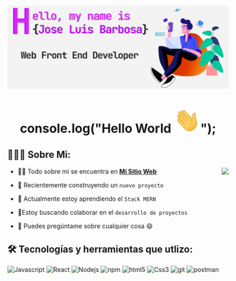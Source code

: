 ![Cover Github profile](https://raw.githubusercontent.com/barbosa0205/barbosa0205/main/coverGit.jpg)
<h1 align="center">console.log("Hello World <img src="https://raw.githubusercontent.com/barbosa0205/barbosa0205/main/hi.gif" width="60px"/>");</h1>

## 👨🏻‍💻 Sobre Mi:
<img src="https://camo.githubusercontent.com/e278cbf655da98c004011927c9b4ef9ace0e73c9b8a41892b778bbe03c045379/68747470733a2f2f637373706f696e743130312e636f6d2f77702d636f6e74656e742f75706c6f6164732f323032302f31302f446576656c6f7065722d6f6e2d6c6170746f702e676966"  height="220px" align="right"/>

- 🙋‍♂️ Todo sobre mi se encuentra en **[Mi Sitio Web](https://portfolio-cc5a8.web.app/)**

- 🔭 Recientemente construyendo un `nuevo proyecto`

- 🌱 Actualmente estoy aprendiendo el `Stack MERN`

- 👯Estoy buscando colaborar en el `desarrollo de proyectos`

- 💬 Puedes pregúntame sobre cualquier cosa :smile:


## 🛠️ Tecnologías y herramientas que utlizo: 
<p>
<img alt="Javascript" src="https://img.shields.io/badge/JavaScript-323330?style=for-the-badge&logo=javascript&logoColor=F7DF1E"  height="25px"/>
<img alt="React" src="https://img.shields.io/badge/React-20232A?style=for-the-badge&logo=react&logoColor=61DAFB" height="25px"/>
<img alt="Nodejs" src="https://img.shields.io/badge/-Nodejs-43853d?style=flat-square&logo=Node.js&logoColor=white"  height="25px"/>
<img alt="npm" src="https://img.shields.io/badge/NPM-%23000000.svg?style=for-the-badge&logo=npm&logoColor=white" height="25px"/>
<img alt="html5" src="https://img.shields.io/badge/HTML5-E34F26?style=for-the-badge&logo=html5&logoColor=white" height="25px"/>
<img alt="Css3" src="https://img.shields.io/badge/CSS3-1572B6?style=for-the-badge&logo=css3&logoColor=white" height="25px"/>
<img alt="git" src="https://img.shields.io/badge/-Git-F05032?style=flat-square&logo=git&logoColor=white" height="25px"/>
<img alt="postman" src="https://img.shields.io/badge/-Postman-00C7B7?style=flat-square&logo=postman&logoColor=white" height="25px"/>
</p>
